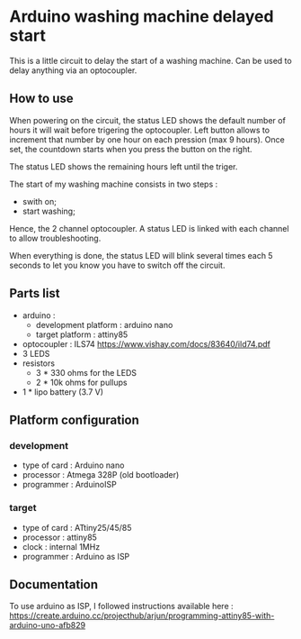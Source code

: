 # Arduino washing machine delayed start
This is a little circuit to delay the start of a washing machine.
Can be used to delay anything via an optocoupler.

## How to use
When powering on the circuit, the status LED shows the default number of hours it will wait before trigering the optocoupler. Left button allows to increment that number by one hour on each pression (max 9 hours). Once set, the countdown starts when you press the button on the right.

The status LED shows the remaining hours left until the triger.

The start of my washing machine consists in two steps :
* swith on;
* start washing;

Hence, the 2 channel optocoupler. A status LED is linked with each channel to allow troubleshooting.

When everything is done, the status LED will blink several times each 5 seconds to let you know you have to switch off the circuit.

## Parts list
* arduino :
  - development platform : arduino nano
  - target platform : attiny85
* optocoupler : ILS74 https://www.vishay.com/docs/83640/ild74.pdf
* 3 LEDS
* resistors
  - 3 * 330 ohms for the LEDS
  - 2 * 10k ohms for pullups
* 1 * lipo battery (3.7 V)

## Platform configuration
### development
  * type of card : Arduino nano
  * processor : Atmega 328P (old bootloader)
  * programmer : ArduinoISP

### target
  * type of card : ATtiny25/45/85
  * processor : attiny85
  * clock : internal 1MHz
  * programmer : Arduino as ISP

## Documentation
To use arduino as ISP, I followed instructions available here : https://create.arduino.cc/projecthub/arjun/programming-attiny85-with-arduino-uno-afb829
